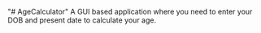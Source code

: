 "# AgeCalculator" 
A GUI based application where you need to enter your DOB and present date to calculate your age.
